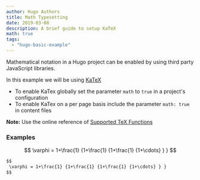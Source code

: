 ```yaml
---
author: Hugo Authors
title: Math Typesetting
date: 2019-03-08
description: A brief guide to setup KaTeX
math: true
tags:
  - "hugo-basic-example"
---
```


Mathematical notation in a Hugo project can be enabled by using third party JavaScript libraries.
<!--more-->

In this example we will be using [KaTeX](https://katex.org/)

- To enable KaTex globally set the parameter `math` to `true` in a project's configuration
- To enable KaTex on a per page basis include the parameter `math: true` in content files

**Note:** Use the online reference of [Supported TeX Functions](https://katex.org/docs/supported.html)

### Examples

$$
 \varphi = 1+\frac{1} {1+\frac{1} {1+\frac{1} {1+\cdots} } }
$$

```markdown
$$
 \varphi = 1+\frac{1} {1+\frac{1} {1+\frac{1} {1+\cdots} } }
$$
```

